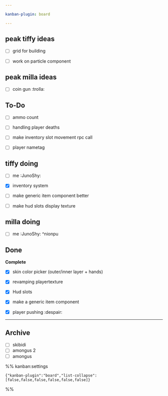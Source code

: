```yaml
---

kanban-plugin: board

---
```


## peak tiffy ideas

- [ ] grid for building
- [ ] work on particle component


## peak milla ideas

- [ ] coin gun :trolla:


## To-Do

- [ ] ammo count
- [ ] handling player deaths
- [ ] make inventory slot movement rpc call
- [ ] player nametag


## tiffy doing

- [ ] me :JunoShy:
- [x] inventory system
- [ ] make generic item component better
- [ ] make hud slots display texture


## milla doing

- [ ] me :JunoShy: ^nionpu


## Done

**Complete**
- [x] skin color picker (outer/inner layer + hands)
- [x] revamping playertexture
- [x] Hud slots
- [x] make a generic item component
- [x] player pushing :despair:


***

## Archive

- [ ] skibidi
- [ ] amongus 2
- [ ] amongus

%% kanban:settings
```
{"kanban-plugin":"board","list-collapse":[false,false,false,false,false,false]}
```
%%